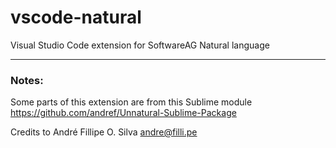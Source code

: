 # vscode-natural
Visual Studio Code extension for SoftwareAG Natural language

-------
### Notes:
Some parts of this extension are from this Sublime module  
https://github.com/andref/Unnatural-Sublime-Package

Credits to André Fillipe O. Silva <andre@filli.pe>
